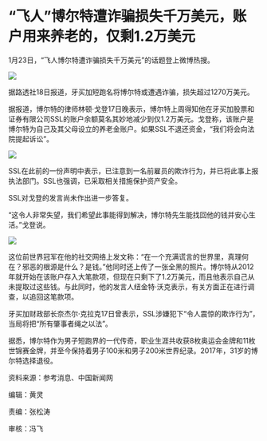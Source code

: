 # “飞人”博尔特遭诈骗损失千万美元，账户用来养老的，仅剩1.2万美元

1月23日，“飞人博尔特遭诈骗损失千万美元”的话题登上微博热搜。

![](https://inews.gtimg.com/newsapp_bt/0/15624022252/1000)

据路透社18日报道，牙买加短跑名将博尔特或遭遇诈骗，损失超过1270万美元。

据报道，博尔特的律师林顿·戈登17日晚表示，博尔特上周得知他在牙买加股票和证券有限公司SSL的账户余额莫名其妙地减少到仅1.2万美元。戈登称，该账户是博尔特为自己及其父母设立的养老金账户。如果SSL不退还资金，“我们将会向法院提起诉讼”。

![](https://inews.gtimg.com/newsapp_bt/0/15624022253/1000)

SSL在此前的一份声明中表示，已注意到一名前雇员的欺诈行为，并已将此事上报执法部门。SSL也强调，已采取相关措施保护资产安全。

SSL对戈登的发言尚未作出进一步答复。

“这令人非常失望，我们希望此事能得到解决，博尔特先生能找回他的钱并安心生活。”戈登说。

![](https://inews.gtimg.com/newsapp_bt/0/15624022254/1000)

这位前世界冠军在他的社交网络上发文称：“在一个充满谎言的世界里，真理何在？邪恶的根源是什么？是钱。”他同时还上传了一张全黑的照片。博尔特从2012年就开始在该账户存入大笔款项，但现在只剩下了1.2万美元，而且他表示自己从未提取过这些钱。与此同时，他的发言人纽金特·沃克表示，有关方面正在进行调查，以追回这笔款项。

牙买加财政部长奈杰尔·克拉克17日曾表示，SSL涉嫌犯下“令人震惊的欺诈行为”，当局将把“所有肇事者绳之以法”。

据悉，博尔特作为男子短跑界的一代传奇，职业生涯共收获8枚奥运会金牌和11枚世锦赛金牌，并至今保持着男子100米和男子200米世界纪录。2017年，31岁的博尔特选择退役。

资料来源：参考消息、中国新闻网

编辑：黄灵

责编：张松涛

审核：冯飞

